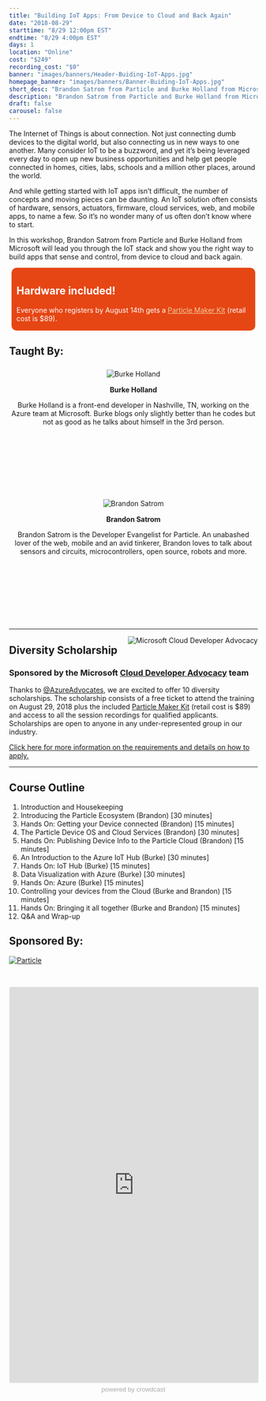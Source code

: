 ```yaml
---
title: "Building IoT Apps: From Device to Cloud and Back Again"
date: "2018-08-29"
starttime: "8/29 12:00pm EST"
endtime: "8/29 4:00pm EST"
days: 1
location: "Online"
cost: "$249"
recording_cost: "$0"
banner: "images/banners/Header-Buiding-IoT-Apps.jpg"
homepage_banner: "images/banners/Banner-Buiding-IoT-Apps.jpg"
short_desc: "Brandon Satrom from Particle and Burke Holland from Microsoft will lead you through the IoT stack."
description: "Brandon Satrom from Particle and Burke Holland from Microsoft will lead you through the IoT stack and show you the right way to build apps that sense and control, from device to cloud and back again."
draft: false
carousel: false
---
```


<style>
.speaker {
    text-align: center;
    margin: 25px 0;
}
.speaker h4 {
    margin-top: 15px;
    margin-bottom: 5px;
}
.speaker p {
    margin-bottom: 5px;
    text-transform: none;
}
.speaker img:hover {
    opacity: .7;
}
.speaker .speaker-bio {
    min-height: 125px;
}
.social-block {
    list-style-type: none;
    padding: 0;
}
.social-block li {
    display: inline-block;
}
.social-block li a {
    display: inline-block;
    height: 32px;
    width: 32px;
    color: #4e4e4e;
}
.social-block li a i {
    font-size: 1.5em;
}
.social-block li a:hover, .social-block li a:focus {
    color: #000;
}
</style>

The Internet of Things is about connection. Not just connecting dumb devices to the digital world, but also connecting us in new ways to one another. Many consider IoT to be a buzzword, and yet it’s being leveraged every day to open up new business opportunities and help get people connected in homes, cities, labs, schools and a million other places, around the world.

And while getting started with IoT apps isn’t difficult, the number of concepts and moving pieces can be daunting. An IoT solution often consists of hardware, sensors, actuators, firmware, cloud services, web, and mobile apps, to name a few. So it’s no wonder many of us often don’t know where to start.

In this workshop, Brandon Satrom from Particle and Burke Holland from Microsoft will lead you through the IoT stack and show you the right way to build apps that sense and control, from device to cloud and back again.

<div style="background-color: #e64614; color: #FFF; margin: 5px; padding: 5px 10px 2px 10px;border-radius: 10px;">

<h2 style="color: #FFF;">Hardware included!</h2>

<p>Everyone who registers by August 14th gets a <a href="https://store.particle.io/products/particle-maker-kit" style="color: #f0cc9b; text-decoration:underline;">Particle Maker Kit</a> (retail cost is $89).</p>

</div>

## Taught By:

<section class="section speakers">
    <div class="container">
      <div class="row">
            <div class="col-md-6 col-sm-6">
                <div class="speaker">
                    <figure>
                        <img alt="Burke Holland" class="img-responsive center-block" src="/images/speakers/burkeholland.jpg">
                    </figure>
                    <h4>Burke Holland</h4>
                    <div class="speaker-bio"><p>Burke Holland is a front-end developer in Nashville, TN, working on the Azure team at Microsoft. Burke blogs only slightly better than he codes but not as good as he talks about himself in the 3rd person.</p></div>
                    <ul class="social-block">
                        <li><a href="https://twitter.com/burkeholland"><span class="fa fa-twitter"></span></a></li>
                        <li><a href="https://github.com/burkeholland"><span class="fa fa-github"></span></a></li>
                    </ul>
                </div>
            </div>
            <div class="col-md-6 col-sm-6">
                <div class="speaker">
                    <figure>
                        <img alt="Brandon Satrom" class="img-responsive center-block" src="/images/speakers/brandonsatrom.jpg">
                    </figure>
                    <h4>Brandon Satrom</h4>
                    <div class="speaker-bio"><p>
Brandon Satrom is the Developer Evangelist for Particle. An unabashed lover of the web, mobile and an avid tinkerer, Brandon loves to talk about sensors and circuits, microcontrollers, open source, robots and more.</p></div>
                    <ul class="social-block">
                        <li><a href="https://twitter.com/BrandonSatrom"><span class="fa fa-twitter"></span></a></li>
                        <li><a href="https://github.com/bsatrom"><span class="fa fa-github"></span></a></li>
                        <!--<li><a href="{{speaker.website}}"><span class="fa fa-link"></span></a></li>-->
                    </ul>
                </div>
            </div>
          </div>
    </div>
</section>

---

<a href="https://developer.microsoft.com/en-us/advocates/index.html"><img src="/images/banners/AzureAdvocates-new.png" alt="Microsoft Cloud Developer Advocacy" style="float:right;"></a>

## Diversity Scholarship
### Sponsored by the Microsoft [Cloud Developer Advocacy](https://developer.microsoft.com/en-us/advocates/index.htm) team

Thanks to [@AzureAdvocates](https://twitter.com/azureadvocates), we are excited to offer 10 diversity scholarships. The scholarship consists of a free ticket to attend the training on August 29, 2018 plus the included [Particle Maker Kit](https://store.particle.io/products/particle-maker-kit) (retail cost is $89) and access to all the session recordings for qualified applicants. Scholarships are open to anyone in any under-represented group in our industry.

[Click here for more information on the requirements and details on how to apply.](/contact/iot-scholarship)

---

## Course Outline

1. Introduction and Housekeeping
1. Introducing the Particle Ecosystem (Brandon) [30 minutes]
1. Hands On: Getting your Device connected (Brandon) [15 minutes]
1. The Particle Device OS and Cloud Services (Brandon) [30 minutes]
1. Hands On: Publishing Device Info to the Particle Cloud (Brandon) [15 minutes]
1. An Introduction to the Azure IoT Hub (Burke) [30 minutes]
1. Hands On: IoT Hub (Burke) [15 minutes]
1. Data Visualization with Azure (Burke) [30 minutes]
1. Hands On: Azure (Burke) [15 minutes]
1. Controlling your devices from the Cloud (Burke and Brandon) [15 minutes]
1. Hands On: Bringing it all together (Burke and Brandon) [15 minutes]
1. Q&A and Wrap-up 


## Sponsored By:

[![Particle](/images/banners/Particle.png)](https://www.particle.io/)

<br style="clear:both;">

<a name="register"></a>

<iframe width="100%" height="800" frameborder="0" marginheight="0" marginwidth="0" allowtransparency="true" src="https://www.crowdcast.io/e/building-iot-apps-from?navlinks=false&embed=true" style="border: 1px solid #EEE;border-radius:3px;"></iframe><a href="https://www.crowdcast.io/?utm_source=embed&utm_medium=website&utm_campaign=embed" style="color: #aaa; font-family: 'Helvetica', 'Arial', sans-serif;text-decoration: none;display: block;text-align: center;font-size: 13px;padding: 5px 0;">powered by crowdcast</a>

